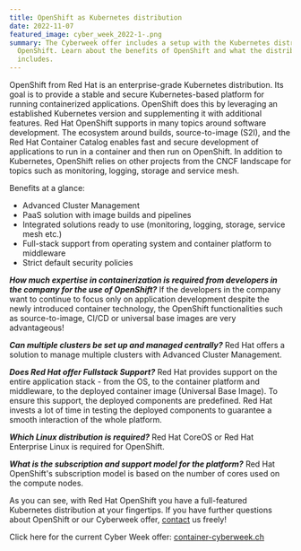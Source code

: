 ```yaml
---
title: OpenShift as Kubernetes distribution
date: 2022-11-07
featured_image: cyber_week_2022-1-.png
summary: The Cyberweek offer includes a setup with the Kubernetes distribution
  OpenShift. Learn about the benefits of OpenShift and what the distribution
  includes.
---
```

OpenShift from Red Hat is an enterprise-grade Kubernetes distribution. Its goal is to provide a stable and secure Kubernetes-based platform for running containerized applications. OpenShift does this by leveraging an established Kubernetes version and supplementing it with additional features. Red Hat OpenShift supports in many topics around software development. The ecosystem around builds, source-to-image (S2I), and the Red Hat Container Catalog enables fast and secure development of applications to run in a container and then run on OpenShift. In addition to Kubernetes, OpenShift relies on other projects from the CNCF landscape for topics such as monitoring, logging, storage and service mesh.

Benefits at a glance:

* Advanced Cluster Management
* PaaS solution with image builds and pipelines
* Integrated solutions ready to use (monitoring, logging, storage, service mesh etc.)
* Full-stack support from operating system and container platform to middleware
* Strict default security policies

***How much expertise in containerization is required from developers in the company for the use of OpenShift?***
If the developers in the company want to continue to focus only on application development despite the newly introduced container technology, the OpenShift functionalities such as source-to-image, CI/CD or universal base images are very advantageous!

***Can multiple clusters be set up and managed centrally?***
Red Hat offers a solution to manage multiple clusters with Advanced Cluster Management.

***Does Red Hat offer Fullstack Support?***
Red Hat provides support on the entire application stack - from the OS, to the container platform and middleware, to the deployed container image (Universal Base Image). To ensure this support, the deployed components are predefined. Red Hat invests a lot of time in testing the deployed components to guarantee a smooth interaction of the whole platform.

***Which Linux distribution is required?***
Red Hat CoreOS or Red Hat Enterprise Linux is required for OpenShift.

***What is the subscription and support model for the platform?***
Red Hat OpenShift's subscription model is based on the number of cores used on the compute nodes. 

As you can see, with Red Hat OpenShift you have a full-featured Kubernetes distribution at your fingertips. If you have further questions about OpenShift or our Cyberweek offer, [contact](mailto:hello@appuio.ch) us freely! 

Click here for the current Cyber Week offer: [container-cyberweek.ch](container-cyberweek.ch)